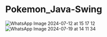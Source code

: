 # Pokemon_Java-Swing
![WhatsApp Image 2024-07-12 at 15 17 12](https://github.com/user-attachments/assets/7a838b36-a988-4527-958a-a7a6e8a11755)
![WhatsApp Image 2024-07-19 at 14 11 34](https://github.com/user-attachments/assets/f1fad8b7-d003-45f9-abb0-d3baad0646d6)
